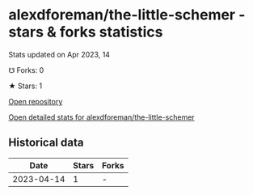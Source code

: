 # alexdforeman/the-little-schemer - stars & forks statistics

Stats updated on Apr 2023, 14

☋ Forks: 0

★ Stars: 1

[Open repository](https://github.com/alexdforeman/the-little-schemer)

[Open detailed stats for alexdforeman/the-little-schemer](https://reviewgithub.com/rep/alexdforeman/the-little-schemer)

## Historical data
| Date | Stars | Forks |
|------|-------|-------|
| 2023-04-14 | 1 | - | 

